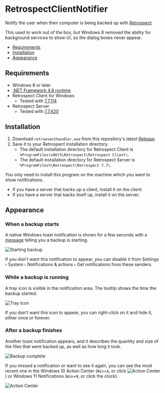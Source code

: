 RetrospectClientNotifier
===

Notify the user when their computer is being backed up with [Retrospect](https://www.retrospect.com).

This used to work out of the box, but Windows 8 removed the ability for background services to show UI, so the dialog boxes never appear.

<!-- MarkdownTOC autolink="true" bracket="round" autoanchor="true" levels="1,2" -->

- [Requirements](#requirements)
- [Installation](#installation)
- [Appearance](#appearance)

<!-- /MarkdownTOC -->

<a id="requirements"></a>
## Requirements
- Windows 8 or later
- [.NET Framework 4.8 runtime](https://dotnet.microsoft.com/download/dotnet-framework/net48)
- Retrospect Client for Windows
    - Tested with [7.7.114](https://www.retrospect.com/en/support/archived)
- Retrospect Server
    - Tested with [7.7.620](https://www.retrospect.com/en/support/archived)

<a id="installation"></a>
## Installation
1. Download `retroeventhandler.exe` from this repository's latest [Release](https://github.com/Aldaviva/RetrospectClientNotifier/releases/latest).
1. Save it to your Retrospect installation directory.
    - The default installation directory for Retrospect Client is `%ProgramFiles(x86)%\Retrospect\Retrospect Client\`.
    - The default installation directory for Retrospect Server is `%ProgramFiles%\Retrospect\Retrospect 7.7\`.

You only need to install this program on the machine which you want to show notifications.
- If you have a server that backs up a client, install it on the client.
- If you have a server that backs itself up, install it on the server.

<a id="appearance"></a>
## Appearance

<a id="when-a-backup-starts"></a>
### When a backup starts

A native Windows toast notification is shown for a few seconds with a [message](https://twitter.com/computerfact/status/950555877815308288) telling you a backup is starting.

![Starting backup](https://i.imgur.com/g8mmFz4.png)

If you don't want this notification to appear, you can disable it from Settings › System › Notifications & actions › Get notifications from these senders.

<a id="while-a-backup-is-running"></a>
### While a backup is running

A tray icon is visible in the notification area. The tooltip shows the time the backup started.

![Tray icon](https://i.imgur.com/NcydDft.png)

If you don't want this icon to appear, you can right-click on it and hide it, either once or forever.

<a id="after-a-backup-finishes"></a>
### After a backup finishes

Another toast notification appears, and it describes the quantity and size of the files that were backed up, as well as how long it took.

![Backup complete](https://i.imgur.com/NLiZbq2.png)

If you missed a notification or want to see it again, you can see the most recent one in the Windows 10 Action Center (`Win`+`A`, or click ![Action Center](https://i.imgur.com/Rw5dSBZ.png)) or Windows 11 Notifications (`Win`+`N`, or click the clock).

![Action Center](https://i.imgur.com/veBf7DM.png)